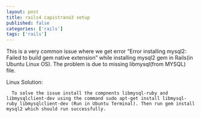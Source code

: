 ```yaml
---
layout: post
title: rails4 capistrano3 setup
published: false
categories: ['rails']
tags: ['rails']
---
```



This is a very common issue where we get error “Error installing mysql2: Failed to build gem native extension” while installing mysql2 gem in Rails(in Ubuntu Linux OS). The problem is due to missing libmysql(from MYSQL) file.

Linux Solution:

      To solve the issue install the compnents libmysql-ruby and libmysqlclient-dev using the command sudo apt-get install libmysql-ruby libmysqlclient-dev (Run in Ubuntu Terminal). Then run gem install mysql2 which should run successfully.